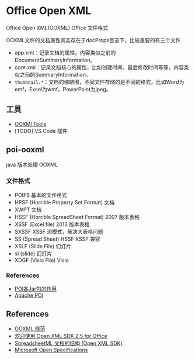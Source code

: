 # Office Open XML

Office Open XML(OOXML) Office 文件格式

OOXML文件的文档属性其实存在于docProps目录下，比较重要的有三个文件

* app.xml：记录文档的属性，内容类似之前的DocumentSummaryInformation。
* core.xml：记录文档核心的属性，比如创建时间、最后修改时间等等，内容类似之前的SummaryInformation。
* `thumbnail.*`：文档的缩略图，不同文件存储的是不同的格式，比如Word为emf，Excel为wmf，PowerPoint为jpeg。

## 工具

* [OOXMl Tools](https://chrome.google.com/webstore/detail/ooxml-tools/bjmmjfdegplhkefakjkccocjanekbapn)
* [TODO] VS Code 插件

## poi-ooxml

java 版本处理 OOXML

### 文件格式

* POIFS 基本的文件格式
* HPSF (Horrible Property Set Format) 文档
* XWPT 文档
* HSSF (Horrible SpreadSheet Format) 2007 版本表格
* XSSF (Excel file) 2013 版本表格
* SXSSF XSSF 流模式，解决大表格问题
* SS (Spread Sheet) HSSF XSSF 兼容
* XSLF (Slide File) 幻灯片
* sl (slide) 幻灯片
* XDGF (Visio File) Visio

### References

* [POI各Jar包的作用](https://blog.csdn.net/szwangdf/article/details/39053859)
* [Apache POI](https://poi.apache.org/)

## References

* [OOXML 规范](http://officeopenxml.com/)
* [欢迎使用 Open XML SDK 2.5 for Office](https://docs.microsoft.com/zh-cn/office/open-xml/open-xml-sdk)
* [SpreadsheetML 文档的结构 (Open XML SDK)](https://docs.microsoft.com/zh-cn/office/open-xml/structure-of-a-spreadsheetml-document)
* [Microsoft Open Specifications](https://docs.microsoft.com/en-us/openspecs/main/ms-openspeclp/3589baea-5b22-48f2-9d43-f5bea4960ddb)
